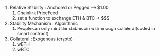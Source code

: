 1. Relative Stability : Anchored or Pegged --> $1.00
   1. Chainlink PriceFeed
   2. set a function to exchange ETH & BTC -> $$$ 
2. Stability Mechanism : Algorithmic
   1. People can only mint the stablecoin with enough collateral(coded in smart contract)
3. Collateral : Exogenous (crypto)
   1. wETH
   2. wBTC